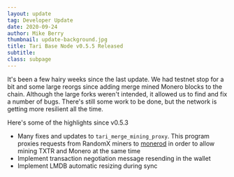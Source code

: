 ```yaml
---
layout: update
tag: Developer Update
date: 2020-09-24
author: Mike Berry
thumbnail: update-background.jpg
title: Tari Base Node v0.5.5 Released
subtitle:
class: subpage
---
```


It's been a few hairy weeks since the last update. We had testnet stop for a bit and some large reorgs since adding
merge mined Monero blocks to the chain. Although the large forks weren't intended, it allowed us to find and fix a number
of bugs. There's still some work to be done, but the network is getting more resilient all the time.

Here's some of the highlights since v0.5.3

- Many fixes and updates to `tari_merge_mining_proxy`. This program proxies requests from RandomX miners to
  [monerod](https://web.getmonero.org/) in order to allow mining TXTR and Monero at the same time
- Implement transaction negotiation message resending in the wallet
- Implement LMDB automatic resizing during sync
